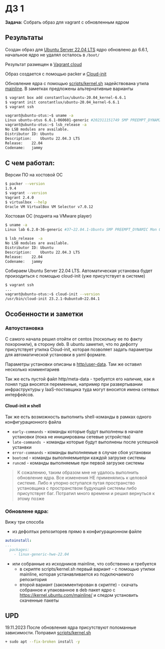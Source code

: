 # ДЗ 1 
**Задача:**  Собрать образ для vagrant с обновленным ядром

## Результаты

Создан образ для [Ubuntu Server 22.04 LTS](https://releases.ubuntu.com/22.04.3/) 
ядро обновлено до 6.6.1, начальное ядро не удалял осталось в `/boot/`

Результат размещен в [Vagrant cloud](https://app.vagrantup.com/constantlux/boxes/ubuntu-20.04_kernel-6.6.1)

Образ создается с помощью packer и [Cloud-init](https://cloudinit.readthedocs.io/en/latest/index.html)

Обновление ядра с помощью [scripts/kernel.sh](scripts/kernel.sh) задействована утила [mainline](https://github.com/bkw777/mainline). В заметках предложены альтернативные варианты


```bash
$ vagrant box add constantlux/ubuntu-20.04_kernel-6.6.1 
$ vagrant init constantlux/ubuntu-20.04_kernel-6.6.1
$ vagrant ssh

vagrant@ubuntu-otus:~$ uname -a
Linux ubuntu-otus 6.6.1-060601-generic #202311151749 SMP PREEMPT_DYNAMIC Thu Nov 16 03:15:36 UTC 2023 x86_64 x86_64 x86_64 GNU/Linux
vagrant@ubuntu-otus:~$ lsb_release -a
No LSB modules are available.
Distributor ID:	Ubuntu
Description:	Ubuntu 22.04.3 LTS
Release:	22.04
Codename:	jammy
```

## С чем работал:

Версии ПО на хостовой ОС
```bash
$ packer --version
1.9.4
$ vagrant --version
Vagrant 2.4.0
$ virtualbox --help
Oracle VM VirtualBox VM Selector v7.0.12
```

Хостовая ОС (поднята на VMware player)
```bash
$ uname -a
Linux lab 6.2.0-36-generic #37~22.04.1-Ubuntu SMP PREEMPT_DYNAMIC Mon Oct  9 15:34:04 UTC 2 x86_64 x86_64 x86_64 GNU/Linux

$ lsb_release  -a
No LSB modules are available.
Distributor ID:	Ubuntu
Description:	Ubuntu 22.04.3 LTS
Release:	22.04
Codename:	jammy
```


Собираем  Ubuntu Server 22.04 LTS. Автоматическая установка будет произодиться с помощью cloud-init (уже присутствует в системе)
```bash
$ vagrant ssh
...
vagrant@ubuntu-otus:~$ cloud-init --version
/usr/bin/cloud-init 23.2.1-0ubuntu0~22.04.1

```
## Особенности и заметки
### Автоустановка
С самого начала решил отойти от centos (поскольку ее по факту похоронили), в сторону deb. 
В ubuntu заметил, что по дефолту присутствует утилка Cloud-init, которая позволяет задать параметры для автоматической установки в yaml формате. 

Параметры установки описаны в [http/user-data](http/user-data). Там же оставил несколько комментариев

Так же есть пустой файл http/meta-data - требуется его наличие, как я понял туда вносятся переменные, например при развертывании инфраструктуры у IaaS-поставщика туда могут вносится имена сетевых интерфейсов. 
#### Сloud-init и shell
Так же есть возможность выполнить shell-команды в рамках одного конфигурационного файла 

- `early-commands` - команды которые будут выполнены в начале установки (пока не инициированы сетевые устройства)
- `late-commands `- команды которые будут выполнены после успешной устанвки
- `error-commands` - команды выполняемые в случае сбоя установки
- `bootcmd` - команды выполняемыепри каждой загрузке системы
- `runcmd` -  команды выполняемые при первой загрузке системы


> К сожалению, таким образом мне не удалось выполнить обновление ядра. Все изменения НЕ применялись к целовой системе. Либо я упорно оступался путая пространство установщика с пространством будующей системы либо присутствует баг. Потратил много времени и решил вернуться к этому позже

### Обновлене ядра:
Вижу три способа 
- из дефолтых репозиторев прямо в конфигурационном файле 
``` yaml
autoinstall:
...
  packages:
    - linux-generic-hwe-22.04 
```
- или собранные из исходников mainline, что собственно и требуется
    -  в скрипте scripts/kernel.sh первый вариант - с помощью утилки mainline, которая устанавливается из подключаемого репозитория
    - второй вариант (закомментирован в скрипте) - скачать собранное и упакованное в deb пакет ядро с https://kernel.ubuntu.com/mainline/  и следом установить скаченные пакеты

## UPD
19.11.2023 
После обновления ядра присутствуют поломанные зависимости.
Поправил [scripts/kernel.sh](scripts/kernel.sh) 

```bash
+ sudo apt --fix-broken install -y
```